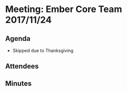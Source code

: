 # Meeting: Ember Core Team 2017/11/24

## Agenda

* Skipped due to Thanksgiving

## Attendees

## Minutes
